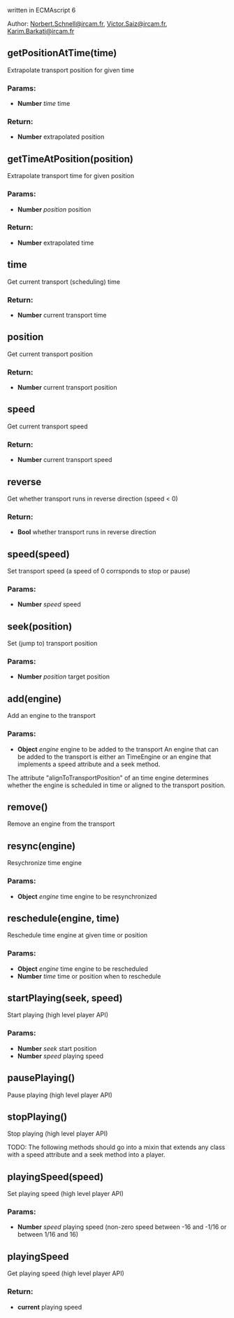

<!-- Start ./src/index.js -->

written in ECMAscript 6

Author: Norbert.Schnell@ircam.fr, Victor.Saiz@ircam.fr, Karim.Barkati@ircam.fr

## getPositionAtTime(time)

Extrapolate transport position for given time

### Params: 

* **Number** *time* time

### Return:

* **Number** extrapolated position

## getTimeAtPosition(position)

Extrapolate transport time for given position

### Params: 

* **Number** *position* position

### Return:

* **Number** extrapolated time

## time

Get current transport (scheduling) time

### Return:

* **Number** current transport time

## position

Get current transport position

### Return:

* **Number** current transport position

## speed

Get current transport speed

### Return:

* **Number** current transport speed

## reverse

Get whether transport runs in reverse direction (speed < 0)

### Return:

* **Bool** whether transport runs in reverse direction

## speed(speed)

Set transport speed (a speed of 0 corrsponds to stop or pause)

### Params: 

* **Number** *speed* speed

## seek(position)

Set (jump to) transport position

### Params: 

* **Number** *position* target position

## add(engine)

Add an engine to the transport

### Params: 

* **Object** *engine* engine to be added to the transport 
An engine that can be added to the transport is either an TimeEngine
or an engine that implements a speed attribute and a seek method.

The attribute "alignToTransportPosition" of an time engine determines whether
the engine is scheduled in time or aligned to the transport position.

## remove()

Remove an engine from the transport

## resync(engine)

Resychronize time engine

### Params: 

* **Object** *engine* time engine to be resynchronized

## reschedule(engine, time)

Reschedule time engine at given time or position

### Params: 

* **Object** *engine* time engine to be rescheduled
* **Number** *time* time or position when to reschedule

## startPlaying(seek, speed)

Start playing (high level player API)

### Params: 

* **Number** *seek* start position
* **Number** *speed* playing speed

## pausePlaying()

Pause playing (high level player API)

## stopPlaying()

Stop playing (high level player API)

TODO: The following methods should go into a mixin that extends any class 
with a speed attribute and a seek method into a player.

## playingSpeed(speed)

Set playing speed (high level player API)

### Params: 

* **Number** *speed* playing speed (non-zero speed between -16 and -1/16 or between 1/16 and 16)

## playingSpeed

Get playing speed (high level player API)

### Return:

* **current** playing speed

<!-- End ./src/index.js -->

